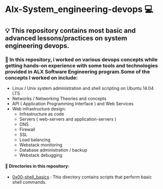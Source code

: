 # Alx-System_engineering-devops :computer:

## :bulb: This repository contains most basic and advanced lessons/practices on system engineering devops. 

### :page_with_curl: In this repository, i worked on various devops concepts while getting hands-on experience with some tools and technologies provided in ALX Software Engineering program.Some of the concepts I worked on include:

- Linux / Unix system administration and shell scripting on Ubuntu 14.04 LTS
- Networks / Networking Theories and concepts
- API ( Application Programming Interface ) and Web Services
- Web infrastructure design:
    * Infrastructure as code
    * Servers ( web-servers and application-servers )
    * DNS
    * Firewall
    * SSL
    * Load balancing
    * Webstack monitoring
    * Database administration / backup
    * Webstack debugging

#### :file_folder: Directories in this repository:

- [0x00-shell_basics](./0x00-shell_basics) : This directory contains scripts that perform basic shell commands.